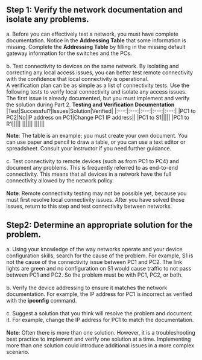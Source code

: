 ## Step 1: Verify the network documentation and isolate any problems.
a. Before you can effectively test a network, you must have complete documentation. Notice in the **Addressing Table** that some information is missing. Complete the **Addressing Table** by filling in the missing default gateway information for the switches and the PCs. <br><br>
b. Test connectivity to devices on the same network. By isolating and correcting any local access issues, you can better test remote connectivity with the confidence that local connectivity is operational.<br>
A verification plan can be as simple as a list of connectivity tests. Use the following tests to verify local connectivity and isolate any access issues. The first issue is already documented, but you must implement and verify the solution during Part 2.
**Testing and Verification Documentation**
|Test|Successful?|Issues|Solution|Verified|
|:---:|:---:|:---:|:---:|:---:|
|PC1 to PC2|No|IP address on PC1|Change PC1 IP address||
|PC1 to S1|||||
|PC1 to R1|||||
||||||
||||||

**Note**: The table is an example; you must create your own document. You can use paper and pencil to draw a table, or you can use a text editor or spreadsheet. Consult your instructor if you need further guidance.<br><br>
c. Test connectivity to remote devices (such as from PC1 to PC4) and document any problems. This is frequently referred to as end-to-end connectivity. This means that all devices in a network have the full connectivity allowed by the network policy.<br><br>
**Note**: Remote connectivity testing may not be possible yet, because you must first resolve local connectivity issues. After you have solved those issues, return to this step and test connectivity between networks.
## Step2: Determine an appropriate solution for the problem.
a. Using your knowledge of the way networks operate and your device configuration skills, search for the cause of the problem. For example, S1 is not the cause of the connectivity issue between PC1 and PC2. The link lights are green and no configuration on S1 would cause traffic to not pass between PC1 and PC2. So the problem must be with PC1, PC2, or both.<br><br>
b. Verify the device addressing to ensure it matches the network documentation. For example, the IP address for PC1 is incorrect as verified with the **ipconfig** command.<br><br>
c. Suggest a solution that you think will resolve the problem and document it. For example, change the IP address for PC1 to match the documentation.<br><br>
**Note**: Often there is more than one solution. However, it is a troubleshooting best practice to implement and verify one solution at a time. Implementing more than one solution could introduce additional issues in a more complex scenario.

